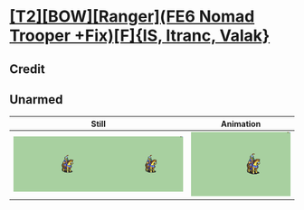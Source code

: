 # [\[T2\]\[BOW\]\[Ranger\]\(FE6 Nomad Trooper +Fix\)\[F\]{IS, ltranc, Valak}](../)

## Credit


	
## Unarmed

| Still | Animation |
| :---: | :-------: |
| ![Unarmed still](./Unarmed_000.png) | ![Unarmed animation](./Unarmed.gif) |
